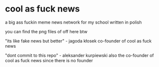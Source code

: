 # cool as fuck news

a big ass fuckin meme news network for my school written in polish

you can find the png files of off here btw

"its like fake news but better" - jagoda kłosek co-founder of cool as fuck news 

"dont commit to this repo" - aleksander kurpiewski also the co-founder of cool as fuck news since there is no founder
